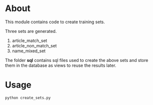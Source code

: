 # About
This module contains code to create training sets. 

Three sets are generated. 
1. article_match_set
2. article_non_match_set
3. name_mixed_set

The folder **sql** contains sql files used to create the above sets and store them in the database as views to reuse the results later.

# Usage
```bash
python create_sets.py
```
